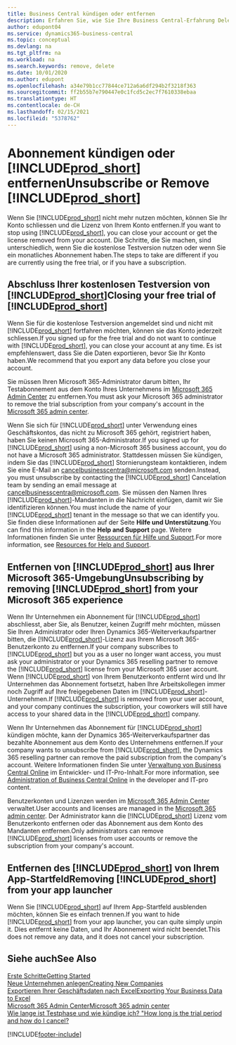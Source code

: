```yaml
---
title: Business Central kündigen oder entfernen
description: Erfahren Sie, wie Sie Ihre Business Central-Erfahrung Delernen oder löschen, wenn Sie ein Testabonnement haben oder wenn Sie ein kostenpflichtiges Abonnement haben.
author: edupont04
ms.service: dynamics365-business-central
ms.topic: conceptual
ms.devlang: na
ms.tgt_pltfrm: na
ms.workload: na
ms.search.keywords: remove, delete
ms.date: 10/01/2020
ms.author: edupont
ms.openlocfilehash: a34e79b1cc77844ce712a6a6df294b2f3218f363
ms.sourcegitcommit: ff2b55b7e790447e0c1fcd5c2ec7f7610338ebaa
ms.translationtype: HT
ms.contentlocale: de-CH
ms.lasthandoff: 02/15/2021
ms.locfileid: "5378762"
---
```

# <a name="unsubscribe-or-remove-prod_short"></a><span data-ttu-id="d3b5e-103">Abonnement kündigen oder [!INCLUDE[prod_short](includes/prod_short.md)] entfernen</span><span class="sxs-lookup"><span data-stu-id="d3b5e-103">Unsubscribe or Remove [!INCLUDE[prod_short](includes/prod_short.md)]</span></span>

<span data-ttu-id="d3b5e-104">Wenn Sie [!INCLUDE[prod_short](includes/prod_short.md)] nicht mehr nutzen möchten, können Sie Ihr Konto schliessen und die Lizenz von Ihrem Konto entfernen.</span><span class="sxs-lookup"><span data-stu-id="d3b5e-104">If you want to stop using [!INCLUDE[prod_short](includes/prod_short.md)], you can close your account or get the license removed from your account.</span></span> <span data-ttu-id="d3b5e-105">Die Schritte, die Sie machen, sind unterschiedlich, wenn Sie die kostenlose Testversion nutzen oder wenn Sie ein monatliches Abonnement haben.</span><span class="sxs-lookup"><span data-stu-id="d3b5e-105">The steps to take are different if you are currently using the free trial, or if you have a subscription.</span></span>  

## <a name="closing-your-free-trial-of-prod_short"></a><span data-ttu-id="d3b5e-106">Abschluss Ihrer kostenlosen Testversion von [!INCLUDE[prod_short](includes/prod_short.md)]</span><span class="sxs-lookup"><span data-stu-id="d3b5e-106">Closing your free trial of [!INCLUDE[prod_short](includes/prod_short.md)]</span></span>

<span data-ttu-id="d3b5e-107">Wenn Sie für die kostenlose Testversion angemeldet sind und nicht mit [!INCLUDE[prod_short](includes/prod_short.md)] fortfahren möchten, können sie das Konto jederzeit schliessen.</span><span class="sxs-lookup"><span data-stu-id="d3b5e-107">If you signed up for the free trial and do not want to continue with [!INCLUDE[prod_short](includes/prod_short.md)], you can close your account at any time.</span></span> <span data-ttu-id="d3b5e-108">Es ist empfehlenswert, dass Sie die Daten exportieren, bevor Sie Ihr Konto haben.</span><span class="sxs-lookup"><span data-stu-id="d3b5e-108">We recommend that you export any data before you close your account.</span></span> 

<span data-ttu-id="d3b5e-109">Sie müssen Ihren Microsoft 365-Administrator darum bitten, Ihr Testabonnement aus dem Konto Ihres Unternehmens im [Microsoft 365 Admin Center](https://admin.microsoft.com/) zu entfernen.</span><span class="sxs-lookup"><span data-stu-id="d3b5e-109">You must ask your Microsoft 365 administrator to remove the trial subscription from your company's account in the [Microsoft 365 admin center](https://admin.microsoft.com/).</span></span>  

<span data-ttu-id="d3b5e-110">Wenn Sie sich für [!INCLUDE[prod_short](includes/prod_short.md)] unter Verwendung eines Geschäftskontos, das nicht zu Microsoft 365 gehört, registriert haben, haben Sie keinen Microsoft 365-Administrator.</span><span class="sxs-lookup"><span data-stu-id="d3b5e-110">If you signed up for [!INCLUDE[prod_short](includes/prod_short.md)] using a non-Microsoft 365 business account, you do not have a Microsoft 365 administrator.</span></span> <span data-ttu-id="d3b5e-111">Stattdessen müssen Sie kündigen, indem Sie das [!INCLUDE[prod_short](includes/prod_short.md)] Stornierungsteam kontaktieren, indem Sie eine E-Mail an [cancelbusinesscentra@microsoft.com](mailto:cancelbusinesscentra@microsoft.com) senden.</span><span class="sxs-lookup"><span data-stu-id="d3b5e-111">Instead, you must unsubscribe by contacting the [!INCLUDE[prod_short](includes/prod_short.md)] Cancelation team by sending an email message at [cancelbusinesscentra@microsoft.com](mailto:cancelbusinesscentra@microsoft.com).</span></span> <span data-ttu-id="d3b5e-112">Sie müssen den Namen Ihres [!INCLUDE[prod_short](includes/prod_short.md)]-Mandanten in die Nachricht einfügen, damit wir Sie identifizieren können.</span><span class="sxs-lookup"><span data-stu-id="d3b5e-112">You must include the name of your [!INCLUDE[prod_short](includes/prod_short.md)] tenant in the message so that we can identify you.</span></span> <span data-ttu-id="d3b5e-113">Sie finden diese Informationen auf der Seite **Hilfe und Unterstützung**.</span><span class="sxs-lookup"><span data-stu-id="d3b5e-113">You can find this information in the **Help and Support** page.</span></span> <span data-ttu-id="d3b5e-114">Weitere Informationen finden Sie unter [Ressourcen für Hilfe und Support](product-help-and-support.md).</span><span class="sxs-lookup"><span data-stu-id="d3b5e-114">For more information, see [Resources for Help and Support](product-help-and-support.md).</span></span>  

## <a name="unsubscribing-by-removing-prod_short-from-your-microsoft-365-experience"></a><span data-ttu-id="d3b5e-115">Entfernen von [!INCLUDE[prod_short](includes/prod_short.md)] aus Ihrer Microsoft 365-Umgebung</span><span class="sxs-lookup"><span data-stu-id="d3b5e-115">Unsubscribing by removing [!INCLUDE[prod_short](includes/prod_short.md)] from your Microsoft 365 experience</span></span>

<span data-ttu-id="d3b5e-116">Wenn Ihr Unternehmen ein Abonnement für [!INCLUDE[prod_short](includes/prod_short.md)] abschliesst, aber Sie, als Benutzer, keinen Zugriff mehr möchten, müssen Sie Ihren Administrator oder Ihren Dynamics 365-Weiterverkaufspartner bitten, die [!INCLUDE[prod_short](includes/prod_short.md)]-Lizenz aus Ihrem Microsoft 365-Benutzerkonto zu entfernen.</span><span class="sxs-lookup"><span data-stu-id="d3b5e-116">If your company subscribes to [!INCLUDE[prod_short](includes/prod_short.md)] but you as a user no longer want access, you must ask your administrator or your Dynamics 365 reselling partner to remove the [!INCLUDE[prod_short](includes/prod_short.md)] license from your Microsoft 365 user account.</span></span> <span data-ttu-id="d3b5e-117">Wenn [!INCLUDE[prod_short](includes/prod_short.md)] von Ihrem Benutzerkonto entfernt wird und Ihr Unternehmen das Abonnement fortsetzt, haben Ihre Arbeitskollegen immer noch Zugriff auf Ihre freigegebenen Daten im [!INCLUDE[prod_short](includes/prod_short.md)]-Unternehmen.</span><span class="sxs-lookup"><span data-stu-id="d3b5e-117">If [!INCLUDE[prod_short](includes/prod_short.md)] is removed from your user account, and your company continues the subscription, your coworkers will still have access to your shared data in the [!INCLUDE[prod_short](includes/prod_short.md)] company.</span></span>  

<span data-ttu-id="d3b5e-118">Wenn Ihr Unternehmen das Abonnement für [!INCLUDE[prod_short](includes/prod_short.md)] kündigen möchte, kann der Dynamics 365-Weiterverkaufspartner das bezahlte Abonnement aus dem Konto des Unternehmens entfernen.</span><span class="sxs-lookup"><span data-stu-id="d3b5e-118">If your company wants to unsubscribe from [!INCLUDE[prod_short](includes/prod_short.md)], the Dynamics 365 reselling partner can remove the paid subscription from the company's account.</span></span> <span data-ttu-id="d3b5e-119">Weitere Informationen finden Sie unter [Verwaltung von Business Central Online](/dynamics365/business-central/dev-itpro/administration/tenant-administration) im Entwickler- und IT-Pro-Inhalt.</span><span class="sxs-lookup"><span data-stu-id="d3b5e-119">For more information, see [Administration of Business Central Online](/dynamics365/business-central/dev-itpro/administration/tenant-administration) in the developer and IT-pro content.</span></span>  

<span data-ttu-id="d3b5e-120">Benutzerkonten und Lizenzen werden im [Microsoft 365 Admin Center](https://admin.microsoft.com/) verwaltet.</span><span class="sxs-lookup"><span data-stu-id="d3b5e-120">User accounts and licenses are managed in the [Microsoft 365 admin center](https://admin.microsoft.com/).</span></span> <span data-ttu-id="d3b5e-121">Der Administrator kann die [!INCLUDE[prod_short](includes/prod_short.md)] Lizenz vom  Benutzerkonto entfernen oder das Abonnement aus dem Konto des Mandanten entfernen.</span><span class="sxs-lookup"><span data-stu-id="d3b5e-121">Only administrators can remove [!INCLUDE[prod_short](includes/prod_short.md)] licenses from user accounts or remove the subscription from your company's account.</span></span>  

## <a name="removing-prod_short-from-your-app-launcher"></a><span data-ttu-id="d3b5e-122">Entfernen des [!INCLUDE[prod_short](includes/prod_short.md)] von Ihrem App-Startfeld</span><span class="sxs-lookup"><span data-stu-id="d3b5e-122">Removing [!INCLUDE[prod_short](includes/prod_short.md)] from your app launcher</span></span>
<span data-ttu-id="d3b5e-123">Wenn Sie [!INCLUDE[prod_short](includes/prod_short.md)] auf Ihrem App-Startfeld ausblenden möchten, können Sie es einfach trennen.</span><span class="sxs-lookup"><span data-stu-id="d3b5e-123">If you want to hide [!INCLUDE[prod_short](includes/prod_short.md)] from your app launcher, you can quite simply unpin it.</span></span> <span data-ttu-id="d3b5e-124">Dies entfernt keine Daten, und Ihr Abonnement wird nicht beendet.</span><span class="sxs-lookup"><span data-stu-id="d3b5e-124">This does not remove any data, and it does not cancel your subscription.</span></span>  

## <a name="see-also"></a><span data-ttu-id="d3b5e-125">Siehe auch</span><span class="sxs-lookup"><span data-stu-id="d3b5e-125">See Also</span></span>
[<span data-ttu-id="d3b5e-126">Erste Schritte</span><span class="sxs-lookup"><span data-stu-id="d3b5e-126">Getting Started</span></span>](product-get-started.md)  
[<span data-ttu-id="d3b5e-127">Neue Unternehmen anlegen</span><span class="sxs-lookup"><span data-stu-id="d3b5e-127">Creating New Companies</span></span>](about-new-company.md)  
[<span data-ttu-id="d3b5e-128">Exportieren Ihrer Geschäftsdaten nach Excel</span><span class="sxs-lookup"><span data-stu-id="d3b5e-128">Exporting Your Business Data to Excel</span></span>](about-export-data.md)  
[<span data-ttu-id="d3b5e-129">Microsoft 365 Admin Center</span><span class="sxs-lookup"><span data-stu-id="d3b5e-129">Microsoft 365 admin center</span></span>](https://admin.microsoft.com/)  
[<span data-ttu-id="d3b5e-130">Wie lange ist Testphase und wie kündige ich? "</span><span class="sxs-lookup"><span data-stu-id="d3b5e-130">How long is the trial period and how do I cancel?</span></span>](https://community.dynamics.com/business/b/financials/archive/2016/11/28/how-long-is-the-trial-period-and-how-do-i-cancel)  


[!INCLUDE[footer-include](includes/footer-banner.md)]